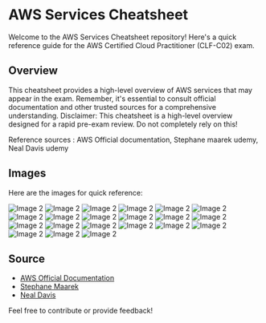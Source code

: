 # AWS Services Cheatsheet

Welcome to the AWS Services Cheatsheet repository! Here's a quick reference guide for the AWS Certified Cloud Practitioner (CLF-C02) exam.

## Overview

This cheatsheet provides a high-level overview of AWS services that may appear in the exam. Remember, it's essential to consult official documentation and other trusted sources for a comprehensive understanding.
Disclaimer: This cheatsheet is a high-level overview designed for a rapid pre-exam review. Do not completely rely on this!

Reference sources : AWS Official documentation, Stephane maarek udemy, Neal Davis udemy

## Images

Here are the images for quick reference:

![Image 2](images/1.png)
![Image 2](images/2.png)
![Image 2](images/3.png)
![Image 2](images/4.png)
![Image 2](images/5.png)
![Image 2](images/6.png)
![Image 2](images/7.png)
![Image 2](images/8.png)
![Image 2](images/9.png)
![Image 2](images/10.png)
![Image 2](images/11.png)
![Image 2](images/12.png)
![Image 2](images/13.png)
![Image 2](images/14.png)
![Image 2](images/15.png)
![Image 2](images/16.png)
![Image 2](images/17.png)
![Image 2](images/18.png)
![Image 2](images/19.png)
![Image 2](images/20.png)
![Image 2](images/21.png)

## Source

- [AWS Official Documentation](https://docs.aws.amazon.com/)
- [Stephane Maarek](https://www.udemy.com/user/stephane-maarek/)
- [Neal Davis](https://www.udemy.com/user/63f4a578-c67a-456b-916c-ddadf73e9a26/)

Feel free to contribute or provide feedback!

